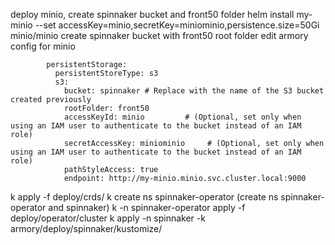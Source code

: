    deploy minio, create spinnaker bucket and front50 folder
      helm install my-minio --set accessKey=minio,secretKey=miniominio,persistence.size=50Gi minio/minio
      create spinnaker bucket with front50 root folder
      edit armory config for minio 
```      
        persistentStorage:
          persistentStoreType: s3
          s3:
            bucket: spinnaker # Replace with the name of the S3 bucket created previously
            rootFolder: front50
            accessKeyId: minio         # (Optional, set only when using an IAM user to authenticate to the bucket instead of an IAM role)
            secretAccessKey: miniominio     # (Optional, set only when using an IAM user to authenticate to the bucket instead of an IAM role)
            pathStyleAccess: true
            endpoint: http://my-minio.minio.svc.cluster.local:9000
```
   k apply -f deploy/crds/
   k create ns spinnaker-operator
   (create ns spinnaker-operator and spinnaker)
   k -n spinnaker-operator apply -f deploy/operator/cluster
   k apply -n spinnaker -k armory/deploy/spinnaker/kustomize/
